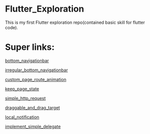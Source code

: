 # Flutter_Exploration
This is my first Flutter exploration repo(contained basic skill for flutter code).

# Super links:

[bottom_navigationbar][bottom_navigationbar]

[irregular_bottom_navigationbar][irregular_bottom_navigationbar]

[custom_page_route_animation][custom_page_route_animation]

[keep_page_state][keep_page_state]

[simple_http_request][simple_http_request]

[draggable_and_drag_target][draggable_and_drag_target]

[local_notification][local_notification]

[implement_simple_delegate][implement_simple_delegate]

  [bottom_navigationbar]: <https://github.com/der1598c/Flutter_Exploration/tree/master/demo_bottom_navigationbar>
  [irregular_bottom_navigationbar]: <https://github.com/der1598c/Flutter_Exploration/tree/master/demo_irregular_bottom_navigationbar>
  [custom_page_route_animation]: <https://github.com/der1598c/Flutter_Exploration/tree/master/custom_page_route_animation>
  [keep_page_state]: <https://github.com/der1598c/Flutter_Exploration/tree/master/keep_page_state>
  [simple_http_request]: <https://github.com/der1598c/Flutter_Exploration/tree/master/simple_http_request>
  [draggable_and_drag_target]: <https://github.com/der1598c/Flutter_Exploration/tree/master/draggable_and_drag_target>
  [local_notification]: <https://github.com/der1598c/Flutter_Exploration/tree/master/local_notification>
  [implement_simple_delegate]: <https://github.com/der1598c/Flutter_Exploration/tree/master/implement_simple_delegate>
